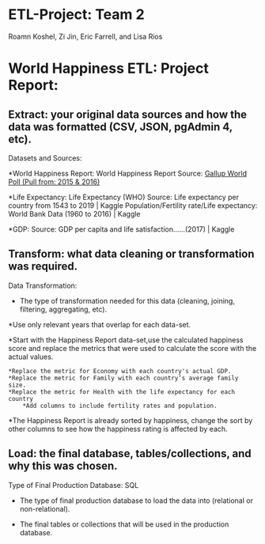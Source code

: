# ETL-Project: Team 2
Roamn Koshel, Zi Jin, Eric Farrell, and Lisa Rios

# World Happiness ETL: Project Report:

## Extract: your original data sources and how the data was formatted (CSV, JSON, pgAdmin 4, etc).

Datasets and Sources: 

*World Happiness Report: World Happiness Report
Source: [Gallup World Poll (Pull from: 2015 & 2016)](https://www.kaggle.com/unsdsn/world-happiness?select=2015.csv) 

*Life Expectancy: Life Expectancy (WHO)
Source: Life expectancy per country from 1543 to 2019 | Kaggle
Population/Fertility rate/Life expectancy: World Bank Data (1960 to 2016) | Kaggle
                         
*GDP: Source: GDP per capita and life satisfaction......(2017) | Kaggle
 
## Transform: what data cleaning or transformation was required.
Data Transformation:

* The type of transformation needed for this data (cleaning, joining, filtering, aggregating, etc).

*Use only relevant years that overlap for each data-set.

*Start with the Happiness Report data-set,use the calculated happiness score and replace the metrics that were used to calculate the score with the actual values.  

    *Replace the metric for Economy with each country's actual GDP.
    *Replace the metric for Family with each country’s average family size.
    *Replace the metric for Health with the life expectancy for each country
        *Add columns to include fertility rates and population.

*The Happiness Report is already sorted by happiness, change the sort by other columns to see how the happiness rating is affected by each.

## Load: the final database, tables/collections, and why this was chosen.
Type of Final Production Database: SQL

* The type of final production database to load the data into (relational or non-relational).

* The final tables or collections that will be used in the production database.
